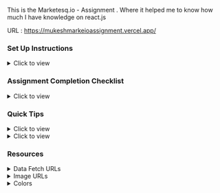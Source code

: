 This is the Marketesq.io - Assignment .
Where it helped me to know how much I have knowledge on react.js

URL : https://mukeshmarkeioassignment.vercel.app/ 


### Set Up Instructions

<details>
<summary>Click to view</summary>

- Download dependencies by running `npm install`
- Start up the app using `npm start`

</details>

### Assignment Completion Checklist

<details>
<summary>Click to view</summary>

- **Along with the below points, add your checklist specific to the assignment**

- Read the instructions given in the assignment carefully and list down the **Assignment Completion Checklist** for the assignment I am start working on it
- The completion Checklist includes the below-mentioned points
  - I have completed all the functionalities .
  - I have used only the resources (React.js, Bootstrap, third-party packages ...) mentioned in the assignment
  - I have modified the README.md file based on my project instructions
  - This is fully Responsive website
- </details>

### Quick Tips

<details>
<summary>Click to view</summary>
<br>

- Add third-party packages list yourself

<summary>Client Side</summary>
-"react"
- "react-router-dom"
- "react-icons"
-"react-responsive-carousel"
    
</details>

<details>
<summary>Click to view</summary>
<br>

- Icons Used

<summary>Icons</summary>

- "FaShoppingCart"

</details>

### Resources

<details>
<summary>Data Fetch URLs</summary>
<br/>

- Add the URLs list to fetch the data yourself

</details>

<details>
<summary>Image URLs</summary>
<br/>

-"https://res-console.cloudinary.com/dnjp2exao/thumbnails/v1/image/upload/v1712807095/VW50aXRsZWRfa2R3bmxm/grid_landscape"

-"https://res-console.cloudinary.com/dnjp2exao/thumbnails/v1/image/upload/v1712807292/VW50aXRsZWRfMV9ncWFncjA=/grid_landscape"

-"https://res-console.cloudinary.com/dnjp2exao/thumbnails/v1/image/upload/v1712807479/VW50aXRsZWRfMl91bDZ0cnM=/grid_landscape"

-"https://res-console.cloudinary.com/dnjp2exao/thumbnails/v1/image/upload/v1712807823/VW50aXRsZWRfM19temluN24=/grid_landscape"

-"https://res-console.cloudinary.com/dnjp2exao/thumbnails/v1/image/upload/v1712807833/VW50aXRsZWRfNF9oeDR5cWk=/grid_landscape"

-"https://res-console.cloudinary.com/dnjp2exao/thumbnails/v1/image/upload/v1712743527/R3JvdXBfMl9ra2VmZWY=/grid_landscape"

-"https://i.pinimg.com/564x/3a/b9/be/3ab9be5f1fd64464850dd4fb8f35d50f.jpg"

-"https://i.pinimg.com/564x/09/c9/73/09c97322a47b7acb63570ef8f370b303.jpg"

-"https://i.pinimg.com/564x/d7/aa/3a/d7aa3a0550627bed686cd6862b4e8c14.jpg"

-"https://i.pinimg.com/564x/72/cb/ba/72cbba38ffba486dbbfc5b67d5c55220.jpg"

-"https://i.pinimg.com/564x/83/ce/eb/83ceebf3efe4c06483a29061ba3f79d3.jpg"

-"https://i.pinimg.com/564x/84/f4/64/84f46462f44c12d0f5530091b593cad2.jpg"

</details>

<details>
<summary>Colors</summary>
<br/>

- "#f0f1f2"
- "#0d6efd"
- "red"
- "#696969"

</details>
